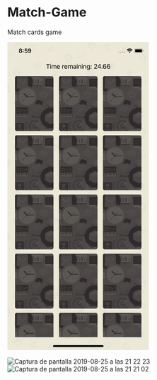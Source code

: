 # Match-Game
Match cards game


![Match Game Demo](demo/demo.gif)

<img width="513" alt="Captura de pantalla 2019-08-25 a las 21 22 23" src="https://user-images.githubusercontent.com/32960226/63654715-89031c80-c77e-11e9-9d86-05a6c14f6014.png">

<img width="513" alt="Captura de pantalla 2019-08-25 a las 21 21 02" src="https://user-images.githubusercontent.com/32960226/63654717-8f919400-c77e-11e9-957d-cb4b03d117f7.png">
